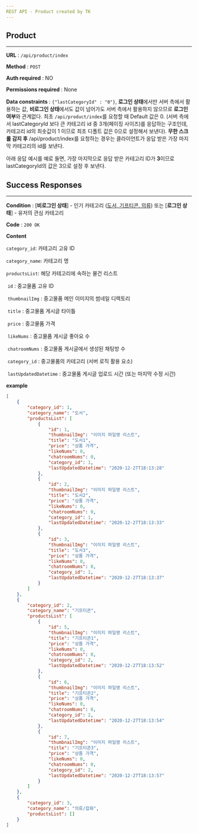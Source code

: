 ```yaml
---
REST API - Product created by TK 
---
```


## Product 

___

**URL** : `/api/product/index`

**Method** : `POST`

**Auth required** : NO  

**Permissions required** : None

**Data constraints** : `{"lastCategoryId" : "0"}`, **로그인 상태**에서만 서버 측에서 활용하는 값, **비로그인 상태**에서도 값이 넘어가도 서버 측에서 활용하지 않으므로 **로그인 여부**와 관계없다. 최초 `/api/product/index`를 요청할 때 Default 값은 0. (서버 측에서 lastCategoryId 보다 큰 카테고리 id 중 3개(페이징 사이즈)를 응답하는 구조인데, 카테고리 id의 최솟값이 1 이므로 최초 디폴트 값은 0으로 설정해서 보낸다). **무한 스크롤 감지 후** /api/product/index를 요청하는 경우는 클라이언트가 응답 받은 가장 마지막 카테고리의 id를 보낸다. 

아래 응답 예시를 예로 들면, 가장 마지막으로 응답 받은 카테고리 ID가 **3**이므로 lastCategoryId의 값은 3으로 설정 후 보낸다. 

## Success Responses

---

**Condition** : [**비로그인 상태**] - 인기 카테고리 (<u>도서, 기프티콘, 의류</u>) 또는 [**로그인 상태**] - 유저의 관심 카테고리

**Code** : `200 OK`

**Content**

`category_id`: 카테고리 고유 ID 

`category_name`: 카테고리 명 

`productsList`: 해당 카테고리에 속하는 물건 리스트 

​		`id` : 중고물품 고유 ID

​	    `thumbnailImg` : 중고물품 메인 이미지의 썸네일 디렉토리 

​		`title` : 중고물품 게시글 타이틀

​	    `price` : 중고물품 가격

​		`likeNums` : 중고물품 게시글 좋아요 수 

​	    `chatroomNums` : 중고물품 게시글에서 생성된 채팅방 수 

​	    `category_id` : 중고물품의 카테고리 (서버 로직 활용 요소)

​		`lastUpdatedDatetime` : 중고물품 게시글 업로드 시간 (또는 마지막 수정 시간)



**example**

```json
[
    {
        "category_id": 1,
        "category_name": "도서",
        "productsList": [
            {
                "id": 1,
                "thumbnailImg": "이미지 파일명 리스트",
                "title": "도서1",
                "price": "상품 가격",
                "likeNums": 0,
                "chatroomNums": 0,
                "category_id": 1,
                "lastUpdatedDatetime": "2020-12-27T18:13:28"
            },
            {
                "id": 2,
                "thumbnailImg": "이미지 파일명 리스트",
                "title": "도서2",
                "price": "상품 가격",
                "likeNums": 0,
                "chatroomNums": 0,
                "category_id": 1,
                "lastUpdatedDatetime": "2020-12-27T18:13:33"
            },
            {
                "id": 3,
                "thumbnailImg": "이미지 파일명 리스트",
                "title": "도서3",
                "price": "상품 가격",
                "likeNums": 0,
                "chatroomNums": 0,
                "category_id": 1,
                "lastUpdatedDatetime": "2020-12-27T18:13:37"
            }
        ]
    },
    {
        "category_id": 2,
        "category_name": "기프티콘",
        "productsList": [
            {
                "id": 5,
                "thumbnailImg": "이미지 파일명 리스트",
                "title": "기프티콘1",
                "price": "상품 가격",
                "likeNums": 0,
                "chatroomNums": 0,
                "category_id": 2,
                "lastUpdatedDatetime": "2020-12-27T18:13:52"
            },
            {
                "id": 6,
                "thumbnailImg": "이미지 파일명 리스트",
                "title": "기프티콘2",
                "price": "상품 가격",
                "likeNums": 0,
                "chatroomNums": 0,
                "category_id": 2,
                "lastUpdatedDatetime": "2020-12-27T18:13:54"
            },
            {
                "id": 7,
                "thumbnailImg": "이미지 파일명 리스트",
                "title": "기프티콘3",
                "price": "상품 가격",
                "likeNums": 0,
                "chatroomNums": 0,
                "category_id": 2,
                "lastUpdatedDatetime": "2020-12-27T18:13:57"
            }
        ]
    },
    {
        "category_id": 3,
        "category_name": "의류/잡화",
        "productsList": []
    }
]
```

